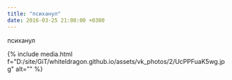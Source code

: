 ```yaml
---
title: "психанул"
date: 2016-03-25 21:00:00 +0300
---
```


психанул

{% include media.html f="D:/site/GiT/whiteldragon.github.io/assets/vk_photos/2/UcPPFuaK5wg.jpg" alt="" %}
